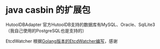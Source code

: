 # java casbin 的扩展包

HutoolDBAdapter 官方HutoolDB支持的数据库有MySQL、Oracle、SqlLite3（我自己使用的PostgreSQL也是支持的）

EtcdWatcher 根据[Golang版本的EtcdWatcher编写](https://github.com/casbin/etcd-watcher)，感谢
